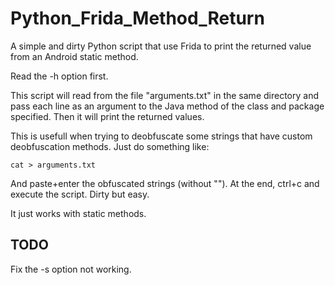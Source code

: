 # Python_Frida_Method_Return
A simple and dirty Python script that use Frida to print the returned value from an Android static method.

Read the -h option first.

This script will read from the file "arguments.txt" in the same directory and pass each line as an argument to the Java method of the class and package specified. Then it will print the returned values.

This is usefull when trying to deobfuscate some strings that have custom deobfuscation methods. Just do something like:

`cat > arguments.txt`

And paste+enter the obfuscated strings (without ""). At the end, ctrl+c and execute the script. Dirty but easy.

It just works with static methods.

## TODO

Fix the -s option not working.
